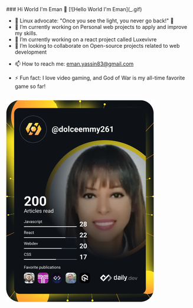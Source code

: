 


<!-- **dolce-emmy/dolce-emmy** is a ✨ _special_ ✨ repository because its `README.md` (this file) appears on your GitHub profile.

Here are some ideas to get you started: -->

<div>
  ### Hi World I'm Eman 👋
  [![Hello World I'm Eman](_.gif)
</div>




- 🌌 Linux advocate: "Once you see the light, you never go back!" 🌟
- 🔭 I’m currently working on Personal web projects to apply and improve my skills.
- 🌱 I’m currently working on a react project called Luxevivre
- 👯 I’m looking to collaborate on Open-source projects related to web development
<!-- - 🤔 I’m looking for help with ... -->
<!-- - 💬 Ask me about HTML, CSS, Tailwind CSS, SCSS, JavaScript, React.js, Express.js, Node.js, and MongoDB. -->
- 📫 How to reach me: eman.yassin83@gmail.com
<!-- - 😄 Pronouns: ... -->
- ⚡ Fun fact: I love video gaming, and God of War is my all-time favorite game so far!
<!-- - 👨‍💻 I find joy in utilizing these technologies: <p display="inline">
  <a href="https://developer.mozilla.org/en-US/docs/Web/JavaScript"><img src="https://upload.wikimedia.org/wikipedia/commons/9/99/Unofficial_JavaScript_logo_2.svg" alt="JavaScript" width="40" height="40"></a>
  <a href="https://reactjs.org/"><img src="https://upload.wikimedia.org/wikipedia/commons/a/a7/React-icon.svg" alt="React" width="40" height="40"></a>
  <a href="https://nodejs.org/"><img src="https://upload.wikimedia.org/wikipedia/commons/d/d9/Node.js_logo.svg" alt="Node.js" width="40" height="40"></a>
  <a href="https://www.mongodb.com/"><img src="https://w7.pngwing.com/pngs/429/921/png-transparent-mongodb-plain-wordmark-logo-icon.png" alt="MongoDB" width="40" height="40"></a>
  <a href="https://developer.mozilla.org/en-US/docs/Web/Guide/HTML/HTML5"><img src="https://upload.wikimedia.org/wikipedia/commons/6/61/HTML5_logo_and_wordmark.svg" alt="HTML5" width="40" height="40"></a>
  <a href="https://developer.mozilla.org/en-US/docs/Web/CSS"><img src="https://upload.wikimedia.org/wikipedia/commons/d/d5/CSS3_logo_and_wordmark.svg" alt="CSS3" width="40" height="40"></a>
  <a href="https://git-scm.com/"><img src="https://git-scm.com/images/logos/downloads/Git-Icon-1788C.png" alt="Git" width="40" height="40"></a>
  <a href="https://www.linux.org/"><img src="https://upload.wikimedia.org/wikipedia/commons/thumb/4/41/Made_with_Linux_orange.svg/640px-Made_with_Linux_orange.svg.png" alt="Linux" width="40" height="40"></a>
  <a href="https://tailwindcss.com/"><img src="https://upload.wikimedia.org/wikipedia/commons/thumb/d/d5/Tailwind_CSS_Logo.svg/640px-Tailwind_CSS_Logo.svg.png" width="40" height="40"></a>

</p> -->

##
<a href="https://app.daily.dev/dolce-emmy"><img src="https://github.com/dolce-emmy/dolce-emmy/blob/main/devcard.svg" width="400" alt= "Eman Yassin Mohamed Hassan's Dev Card"/></a> 

